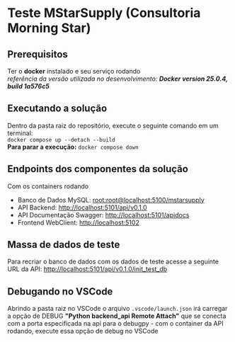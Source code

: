 # Teste MStarSupply (Consultoria Morning Star)

## Prerequisitos
Ter o **docker** instalado e seu serviço rodando\
_referência da versão utilizada no desenvolvimento: **Docker version 25.0.4, build 1a576c5**_

## Executando a solução 
Dentro da pasta raiz do repositório, execute o seguinte comando em um terminal:\
`docker compose up --detach --build`\
**Para parar a execução:** `docker compose down`

## Endpoints dos componentes da solução
Com os containers rodando
- Banco de Dados MySQL: <root:root@localhost:5100/mstarsupply>
- API Backend: <http://localhost:5101/api/v0.1.0>
- API Documentação Swagger: <http://localhost:5101/apidocs>
- Frontend WebClient: <http://localhost:5102>

## Massa de dados de teste
Para recriar o banco de dados com os dados de teste acesse a seguinte URL da API: <http://localhost:5101/api/v0.1.0/init_test_db>

## Debugando no VSCode
Abrindo a pasta raiz no VSCode o arquivo `.vscode/launch.json` irá carregar a opção de DEBUG **"Python backend_api Remote Attach"** que se conecta com a porta especificada na api para o debugpy - com o container da API rodando, execute essa opção de debug no VSCode

